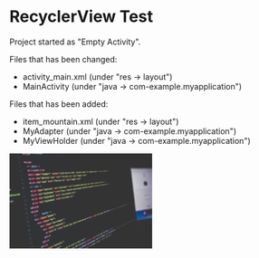 # RecyclerView Test
Project started as "Empty Activity".

Files that has been changed:
- activity_main.xml (under "res -> layout")
- MainActivity (under "java -> com-example.myapplication")

Files that has been added:
- item_mountain.xml (under "res -> layout")
- MyAdapter (under "java -> com-example.myapplication")
- MyViewHolder (under "java -> com-example.myapplication")

<img src="/test.jpg" width="50%">
